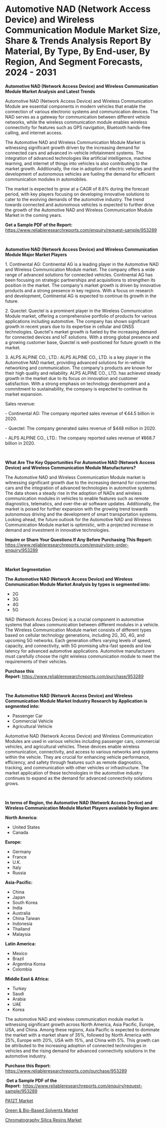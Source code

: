 <p><h1>Automotive NAD (Network Access Device) and Wireless Communication Module Market Size, Share & Trends Analysis Report By Material, By Type, By End-user, By Region, And Segment Forecasts, 2024 - 2031</h1></p><p><strong>Automotive NAD (Network Access Device) and Wireless Communication Module Market Analysis and Latest Trends</strong></p>
<p><p>Automotive NAD (Network Access Device) and Wireless Communication Module are essential components in modern vehicles that enable the connection of various electronic systems and communication devices. The NAD serves as a gateway for communication between different vehicle networks, while the wireless communication module enables wireless connectivity for features such as GPS navigation, Bluetooth hands-free calling, and internet access.</p><p>The Automotive NAD and Wireless Communication Module Market is witnessing significant growth driven by the increasing demand for connected cars and advanced in-vehicle infotainment systems. The integration of advanced technologies like artificial intelligence, machine learning, and internet of things into vehicles is also contributing to the market growth. Additionally, the rise in adoption of electric vehicles and the development of autonomous vehicles are fueling the demand for efficient communication modules in automobiles.</p><p>The market is expected to grow at a CAGR of 8.8% during the forecast period, with key players focusing on developing innovative solutions to cater to the evolving demands of the automotive industry. The trend towards connected and autonomous vehicles is expected to further drive the growth of the Automotive NAD and Wireless Communication Module Market in the coming years.</p></p>
<p><strong>Get a Sample PDF of the Report:&nbsp;</strong> <a href="https://www.reliableresearchreports.com/enquiry/request-sample/953289">https://www.reliableresearchreports.com/enquiry/request-sample/953289</a></p>
<p>&nbsp;</p>
<p><strong>Automotive NAD (Network Access Device) and Wireless Communication Module Major Market Players</strong></p>
<p><p>1. Continental AG: Continental AG is a leading player in the Automotive NAD and Wireless Communication Module market. The company offers a wide range of advanced solutions for connected vehicles. Continental AG has been focusing on strategic partnerships and acquisitions to strengthen its position in the market. The company's market growth is driven by innovative products and a strong presence in key regions. With a focus on research and development, Continental AG is expected to continue its growth in the future.</p><p>2. Quectel: Quectel is a prominent player in the Wireless Communication Module market, offering a comprehensive portfolio of products for various applications including automotive. The company has shown significant growth in recent years due to its expertise in cellular and GNSS technologies. Quectel's market growth is fueled by the increasing demand for connected devices and IoT solutions. With a strong global presence and a growing customer base, Quectel is well-positioned for future growth in the market.</p><p>3. ALPS ALPINE CO., LTD.: ALPS ALPINE CO., LTD. is a key player in the Automotive NAD market, providing advanced solutions for in-vehicle networking and communication. The company's products are known for their high quality and reliability. ALPS ALPINE CO., LTD. has achieved steady growth in the market due to its focus on innovation and customer satisfaction. With a strong emphasis on technology development and a commitment to sustainability, the company is expected to continue its market expansion.</p><p>Sales revenue:</p><p>- Continental AG: The company reported sales revenue of €44.5 billion in 2020.</p><p>- Quectel: The company generated sales revenue of $448 million in 2020.</p><p>- ALPS ALPINE CO., LTD.: The company reported sales revenue of ¥868.7 billion in 2020.</p></p>
<p>&nbsp;</p>
<p><strong>What Are The Key Opportunities For Automotive NAD (Network Access Device) and Wireless Communication Module Manufacturers?</strong></p>
<p><p>The Automotive NAD and Wireless Communication Module market is witnessing significant growth due to the increasing demand for connected cars and the integration of advanced technologies in automotive systems. The data shows a steady rise in the adoption of NADs and wireless communication modules in vehicles to enable features such as remote diagnostics, telematics, and over-the-air software updates. Additionally, the market is poised for further expansion with the growing trend towards autonomous driving and the development of smart transportation systems. Looking ahead, the future outlook for the Automotive NAD and Wireless Communication Module market is optimistic, with a projected increase in demand and investment in innovative technologies.</p></p>
<p><strong>Inquire or Share Your Questions If Any Before Purchasing This Report:</strong> <a href="https://www.reliableresearchreports.com/enquiry/pre-order-enquiry/953289">https://www.reliableresearchreports.com/enquiry/pre-order-enquiry/953289</a></p>
<p>&nbsp;</p>
<p><strong>Market Segmentation</strong></p>
<p><strong>The Automotive NAD (Network Access Device) and Wireless Communication Module Market Analysis by types is segmented into:</strong></p>
<p><ul><li>2G</li><li>3G</li><li>4G</li><li>5G</li></ul></p>
<p><p>NAD (Network Access Device) is a crucial component in automotive systems that allows communication between different modules in a vehicle. The Wireless Communication Module market consists of different types based on cellular technology generations, including 2G, 3G, 4G, and upcoming 5G networks. Each generation offers varying levels of speed, capacity, and connectivity, with 5G promising ultra-fast speeds and low latency for advanced automotive applications. Automotive manufacturers must carefully choose the right wireless communication module to meet the requirements of their vehicles.</p></p>
<p><strong>Purchase this Report:&nbsp;</strong><a href="https://www.reliableresearchreports.com/purchase/953289">https://www.reliableresearchreports.com/purchase/953289</a></p>
<p>&nbsp;</p>
<p><strong>The Automotive NAD (Network Access Device) and Wireless Communication Module Market Industry Research by Application is segmented into:</strong></p>
<p><ul><li>Passenger Car</li><li>Commercial Vehicle</li><li>Agricultural Vehicle</li></ul></p>
<p><p>Automotive NAD (Network Access Device) and Wireless Communication Modules are used in various vehicles including passenger cars, commercial vehicles, and agricultural vehicles. These devices enable wireless communication, connectivity, and access to various networks and systems within the vehicle. They are crucial for enhancing vehicle performance, efficiency, and safety through features such as remote diagnostics, tracking, and communication with other vehicles or infrastructure. The market application of these technologies in the automotive industry continues to expand as the demand for advanced connectivity solutions grows.</p></p>
<p>&nbsp;</p>
<p><strong>In terms of Region, the Automotive NAD (Network Access Device) and Wireless Communication Module Market Players available by Region are:</strong></p>
<p>
    <p> <strong> North America: </strong>
        <ul>
            <li>United States</li>
            <li>Canada</li>
        </ul>
        </p> 
    <p> <strong> Europe: </strong>
        <ul>
            <li>Germany</li>
            <li>France</li>
            <li>U.K.</li>
            <li>Italy</li>
            <li>Russia</li>
        </ul>
        </p> 
    <p> <strong> Asia-Pacific: </strong>
        <ul>
            <li>China</li>
            <li>Japan</li>
            <li>South Korea</li>
            <li>India</li>
            <li>Australia</li>
            <li>China Taiwan</li>
            <li>Indonesia</li>
            <li>Thailand</li>
            <li>Malaysia</li>
        </ul>
        </p> 
    <p> <strong> Latin America: </strong>
        <ul>
            <li>Mexico</li>
            <li>Brazil</li>
            <li>Argentina Korea</li>
            <li>Colombia</li>
        </ul>
        </p> 
    <p> <strong> Middle East & Africa: </strong>
        <ul>
            <li>Turkey</li>
            <li>Saudi</li>
            <li>Arabia</li>
            <li>UAE</li>
            <li>Korea</li>
        </ul>
    </p>
    </p>
<p><p>The automotive NAD and wireless communication module market is witnessing significant growth across North America, Asia Pacific, Europe, USA, and China. Among these regions, Asia Pacific is expected to dominate the market with a market share of 35%, followed by North America with 25%, Europe with 20%, USA with 15%, and China with 5%. This growth can be attributed to the increasing adoption of connected technologies in vehicles and the rising demand for advanced connectivity solutions in the automotive industry.</p></p>
<p><strong>Purchase this Report: </strong><a href="https://www.reliableresearchreports.com/purchase/953289">https://www.reliableresearchreports.com/purchase/953289</a></p>
<p>&nbsp;<strong>Get a Sample PDF of the Report:&nbsp;&nbsp;</strong><a href="https://www.reliableresearchreports.com/enquiry/request-sample/953289">https://www.reliableresearchreports.com/enquiry/request-sample/953289</a></p>
<p><strong></strong></p>
<p><p><a href="https://view.publitas.com/reportprime-1/pa12t-market-centers-on-aspects-such-as-market-growth-market-share-market-opportunity-and-projected-forecasts-spanning-from-2023-to-2030/">PA12T Market</a></p><p><a href="https://view.publitas.com/reportprime-1/green-bio-based-solvents-market-research-report-unlocks-analysis-on-the-market-financial-status-market-size-and-market-revenue-upto-2030/">Green & Bio-Based Solvents Market</a></p><p><a href="https://view.publitas.com/reportprime-1/chromatography-silica-resins-market-size-share-trends-analysis-report-by-application-regional-outlook-competitive-strategies-and-segment-forecasts-2023-2030/">Chromatography Silica Resins Market</a></p></p>